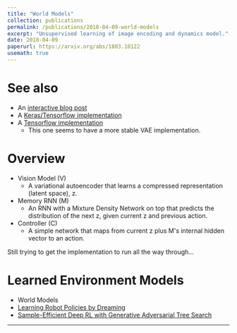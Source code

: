 ```yaml
---
title: "World Models"
collection: publications
permalink: /publications/2018-04-09-world-models
excerpt: "Unsupervised learning of image encoding and dynamics model."
date: 2018-04-09
paperurl: https://arxiv.org/abs/1803.10122
usemath: true
---
```


# See also 

* An [interactive blog post](https://worldmodels.github.io/)
* A [Keras/Tensorflow implementation](https://github.com/AppliedDataSciencePartners/WorldModels)
* A [Tensorflow implementation](https://github.com/hardmaru/WorldModelsExperiments)
  * This one seems to have a more stable VAE implementation.


# Overview

* Vision Model (V)
  * A variational autoencoder that learns a compressed representation (latent space), z.
* Memory RNN (M)
  * An RNN with a Mixture Density Network on top that predicts the distribution of the next z, given current z and previous action.
* Controller (C)
  * A simple network that maps from current z plus M's internal hidden vector to an action.


Still trying to get the implementation to run all the way through...

# Learned Environment Models

* World Models
* [Learning Robot Policies by Dreaming](/publications/2018-06-25-learning-robot-policies-by-dreaming)
* [Sample-Efficient Deep RL with Generative Adversarial Tree Search](/publications/2018-06-27-rl-with-generative-adversarial-tree-search)

---
